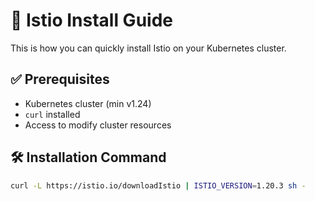 # 🚀 Istio Install Guide

This is how you can quickly install Istio on your Kubernetes cluster.

## ✅ Prerequisites

- Kubernetes cluster (min v1.24)
- `curl` installed
- Access to modify cluster resources

## 🛠️ Installation Command

```bash
curl -L https://istio.io/downloadIstio | ISTIO_VERSION=1.20.3 sh -
